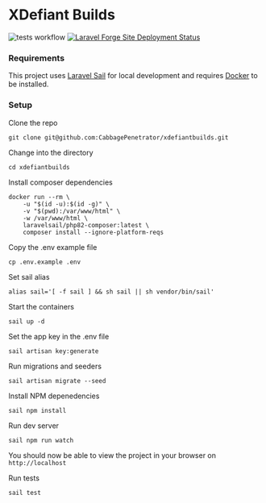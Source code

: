 # XDefiant Builds

![tests workflow](https://github.com/CabbagePenetrator/xdefiantbuilds/actions/workflows/ci.yml/badge.svg) [![Laravel Forge Site Deployment Status](https://img.shields.io/endpoint?url=https%3A%2F%2Fforge.laravel.com%2Fsite-badges%2Ffa7712c8-9baa-49f2-afe6-76de6322d5a2&style=flat)](https://forge.laravel.com/servers/796183/sites/2373341)

### Requirements

This project uses [Laravel Sail](https://laravel.com/docs/10.x/sail) for local development and requires [Docker](https://docs.docker.com/get-docker) to be installed.

### Setup

Clone the repo

```
git clone git@github.com:CabbagePenetrator/xdefiantbuilds.git
```

Change into the directory

```
cd xdefiantbuilds
```

Install composer dependencies

```
docker run --rm \
    -u "$(id -u):$(id -g)" \
    -v "$(pwd):/var/www/html" \
    -w /var/www/html \
    laravelsail/php82-composer:latest \
    composer install --ignore-platform-reqs
```

Copy the .env example file

```
cp .env.example .env
```

Set sail alias

```
alias sail='[ -f sail ] && sh sail || sh vendor/bin/sail'
```

Start the containers

```
sail up -d
```

Set the app key in the .env file

```
sail artisan key:generate
```

Run migrations and seeders

```
sail artisan migrate --seed
```

Install NPM depenedencies

```
sail npm install
```

Run dev server

```
sail npm run watch
```

You should now be able to view the project in your browser on `http://localhost`

Run tests

```
sail test
```
